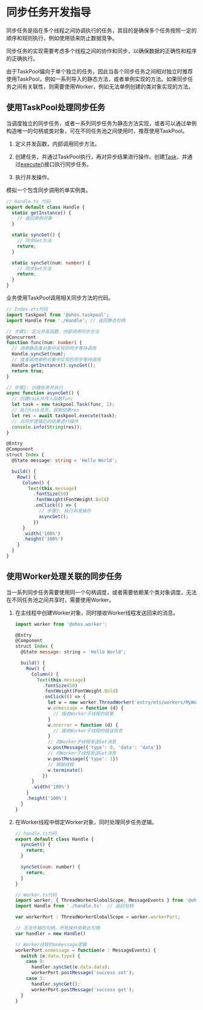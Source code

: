 # 同步任务开发指导


同步任务是指在多个线程之间协调执行的任务，其目的是确保多个任务按照一定的顺序和规则执行，例如使用锁来防止数据竞争。


同步任务的实现需要考虑多个线程之间的协作和同步，以确保数据的正确性和程序的正确执行。

由于TaskPool偏向于单个独立的任务，因此当各个同步任务之间相对独立时推荐使用TaskPool，例如一系列导入的静态方法，或者单例实现的方法。如果同步任务之间有关联性，则需要使用Worker，例如无法单例创建的类对象实现的方法。


## 使用TaskPool处理同步任务

当调度独立的同步任务，或者一系列同步任务为静态方法实现，或者可以通过单例构造唯一的句柄或类对象，可在不同任务池之间使用时，推荐使用TaskPool。

1. 定义并发函数，内部调用同步方法。

2. 创建任务，并通过TaskPool执行，再对异步结果进行操作。创建[Task](../reference/apis/js-apis-taskpool.md#task)，并通过[execute()](../reference/apis/js-apis-taskpool.md#taskpoolexecute-1)接口执行同步任务。

3. 执行并发操作。

模拟一个包含同步调用的单实例类。


```ts
// Handle.ts 代码
export default class Handle {
  static getInstance() {
    // 返回单例对象
  }

  static syncGet() {
    // 同步Get方法
    return;
  }

  static syncSet(num: number) {
    // 同步Set方法
    return;
  }
}
```

业务使用TaskPool调用相关同步方法的代码。


```ts
// Index.ets代码
import taskpool from '@ohos.taskpool';
import Handle from './Handle'; // 返回静态句柄

// 步骤1: 定义并发函数，内部调用同步方法
@Concurrent
function func(num: number) {
  // 调用静态类对象中实现的同步等待调用
  Handle.syncSet(num);
  // 或者调用单例对象中实现的同步等待调用
  Handle.getInstance().syncGet();
  return true;
}

// 步骤2: 创建任务并执行
async function asyncGet() {
  // 创建task并传入函数func
  let task = new taskpool.Task(func, 1);
  // 执行task任务，获取结果res
  let res = await taskpool.execute(task);
  // 对同步逻辑后的结果进行操作
  console.info(String(res));
}

@Entry
@Component
struct Index {
  @State message: string = 'Hello World';

  build() {
    Row() {
      Column() {
        Text(this.message)
          .fontSize(50)
          .fontWeight(FontWeight.Bold)
          .onClick(() => {
            // 步骤3: 执行并发操作
            asyncGet();
          })
      }
      .width('100%')
      .height('100%')
    }
  }
}
```


## 使用Worker处理关联的同步任务

当一系列同步任务需要使用同一个句柄调度，或者需要依赖某个类对象调度，无法在不同任务池之间共享时，需要使用Worker。

1. 在主线程中创建Worker对象，同时接收Worker线程发送回来的消息。

   ```js
   import worker from '@ohos.worker';

   @Entry
   @Component
   struct Index {
     @State message: string = 'Hello World';

     build() {
       Row() {
         Column() {
           Text(this.message)
             .fontSize(50)
             .fontWeight(FontWeight.Bold)
             .onClick(() => {
               let w = new worker.ThreadWorker('entry/ets/workers/MyWorker.ts');
               w.onmessage = function (d) {
                 // 接收Worker子线程的结果
               }
               w.onerror = function (d) {
                 // 接收Worker子线程的错误信息
               }
               // 向Worker子线程发送Set消息
               w.postMessage({'type': 0, 'data': 'data'})
               // 向Worker子线程发送Get消息
               w.postMessage({'type': 1})
               // 销毁线程
               w.terminate()
             })
         }
         .width('100%')
       }
       .height('100%')
     }
   }
   ```

2. 在Worker线程中绑定Worker对象，同时处理同步任务逻辑。

   ```js
   // handle.ts代码
   export default class Handle {
     syncGet() {
       return;
     }

     syncSet(num: number) {
       return;
     }
   }

   // Worker.ts代码
   import worker, { ThreadWorkerGlobalScope, MessageEvents } from '@ohos.worker';
   import Handle from './handle.ts'  // 返回句柄

   var workerPort : ThreadWorkerGlobalScope = worker.workerPort;

   // 无法传输的句柄，所有操作依赖此句柄
   var handler = new Handle()

   // Worker线程的onmessage逻辑
   workerPort.onmessage = function(e : MessageEvents) {
     switch (e.data.type) {
       case 0:
         handler.syncSet(e.data.data);
         workerPort.postMessage('success set');
       case 1:
         handler.syncGet();
         workerPort.postMessage('success get');
     }
   }
   ```
